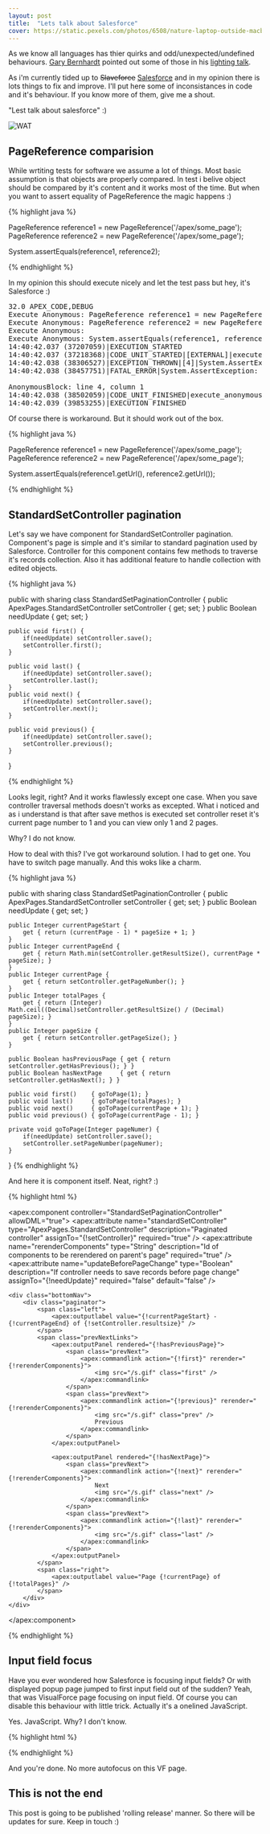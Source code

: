 ```yaml
---
layout: post
title:  "Lets talk about Salesforce"
cover: https://static.pexels.com/photos/6508/nature-laptop-outside-macbook.jpg
---
```


As we know all languages has thier quirks and odd/unexpected/undefined behaviours. [Gary Bernhardt][gary-bernhardt] pointed out some of those in his [lighting talk][jsc-wat].

As i'm currently tided up to <s>Slaveforce</s> [Salesforce][sfdc] and in my opinion there is lots things to fix and improve. I'll put here some of inconsistances in code and it's behaviour. If you know more of them, give me a shout.

"Lest talk about salesforce" :)

<!-- more -->

![WAT](/assets/wat.png)

## PageReference comparision

While wrtiting tests for software we assume a lot of things. Most basic assumption is that objects are properly compared. In test i belive object should be compared by it's content and it works most of the time. But when you want to assert equality of PageReference the magic happens :)

{% highlight java %}

PageReference reference1 = new PageReference('/apex/some_page');
PageReference reference2 = new PageReference('/apex/some_page');

System.assertEquals(reference1, reference2);

{% endhighlight %}

In my opinion this should execute nicely and let the test pass but hey, it's Salesforce :)

<pre>
32.0 APEX_CODE,DEBUG
Execute Anonymous: PageReference reference1 = new PageReference('/apex/some_page');
Execute Anonymous: PageReference reference2 = new PageReference('/apex/some_page');
Execute Anonymous:
Execute Anonymous: System.assertEquals(reference1, reference2);
14:40:42.037 (37207059)|EXECUTION_STARTED
14:40:42.037 (37218368)|CODE_UNIT_STARTED|[EXTERNAL]|execute_anonymous_apex
14:40:42.038 (38306527)|EXCEPTION_THROWN|[4]|System.AssertException: Assertion Failed: Expected: System.PageReference[/apex/some_page], Actual: System.PageReference[/apex/some_page]
14:40:42.038 (38457751)|FATAL_ERROR|System.AssertException: Assertion Failed: Expected: System.PageReference[/apex/some_page], Actual: System.PageReference[/apex/some_page]

AnonymousBlock: line 4, column 1
14:40:42.038 (38502059)|CODE_UNIT_FINISHED|execute_anonymous_apex
14:40:42.039 (39853255)|EXECUTION_FINISHED
</pre>

Of course there is workaround. But it should work out of the box.

{% highlight java %}

PageReference reference1 = new PageReference('/apex/some_page');
PageReference reference2 = new PageReference('/apex/some_page');

System.assertEquals(reference1.getUrl(), reference2.getUrl());

{% endhighlight %}

## StandardSetController pagination

Let's say we have component for StandardSetController pagination. Component's page is simple and it's similar to standard pagination used by Salesforce. Controller for this component contains few methods to traverse it's records collection. Also it has additional feature to handle collection with edited objects.

{% highlight java %}

public with sharing class StandardSetPaginationController {
    public ApexPages.StandardSetController setController { get; set; }
    public Boolean needUpdate { get; set; }

    public void first() {
        if(needUpdate) setController.save();
        setController.first();
    }

    public void last() {
        if(needUpdate) setController.save();
        setController.last();
    }
    public void next() {
        if(needUpdate) setController.save();
        setController.next();
    }

    public void previous() {
        if(needUpdate) setController.save();
        setController.previous();
    }
}

{% endhighlight %}

Looks legit, right? And it works flawlessly except one case. When you save controller traversal methods doesn't works as excepted. What i noticed and as i understand is that after save methos is executed set controller reset it's current page number to 1 and you can view only 1 and 2 pages.

Why? I do not know.

How to deal with this? I've got workaround solution. I had to get one. You have to switch page manually. And this woks like a charm.

{% highlight java %}

public with sharing class StandardSetPaginationController {
    public ApexPages.StandardSetController setController { get; set; }
    public Boolean needUpdate { get; set; }

    public Integer currentPageStart {
        get { return (currentPage - 1) * pageSize + 1; }
    }
    public Integer currentPageEnd {
        get { return Math.min(setController.getResultSize(), currentPage * pageSize); }
    }
    public Integer currentPage {
        get { return setController.getPageNumber(); }
    }
    public Integer totalPages {
        get { return (Integer) Math.ceil((Decimal)setController.getResultSize() / (Decimal) pageSize); }
    }
    public Integer pageSize {
        get { return setController.getPageSize(); }
    }

    public Boolean hasPreviousPage { get { return setController.getHasPrevious(); } }
    public Boolean hasNextPage     { get { return setController.getHasNext(); } }

    public void first()    { goToPage(1); }
    public void last()     { goToPage(totalPages); }
    public void next()     { goToPage(currentPage + 1); }
    public void previous() { goToPage(currentPage - 1); }

    private void goToPage(Integer pageNumer) {
        if(needUpdate) setController.save();
        setController.setPageNumber(pageNumer);
    }
}
{% endhighlight %}

And here it is component itself. Neat, right? :)

{% highlight html %}

<apex:component controller="StandardSetPaginationController" allowDML="true">
    <apex:attribute name="standardSetController" type="ApexPages.StandardSetController"
        description="Paginated controller"
        assignTo="{!setController}" required="true"
    />
    <apex:attribute name="rerenderComponents" type="String"
        description="Id of components to be rerendered on parent's page"
        required="true"
    />
    <apex:attribute name="updateBeforePageChange" type="Boolean"
        description="If controller needs to save records before page change"
        assignTo="{!needUpdate}" required="false" default="false"
    />

    <div class="bottomNav">
        <div class="paginator">
            <span class="left">
                <apex:outputlabel value="{!currentPageStart} - {!currentPageEnd} of {!setController.resultsize}" />
            </span>
            <span class="prevNextLinks">
                <apex:outputPanel rendered="{!hasPreviousPage}">
                    <span class="prevNext">
                        <apex:commandlink action="{!first}" rerender="{!rerenderComponents}">
                            <img src="/s.gif" class="first" />
                        </apex:commandlink>
                    </span>
                    <span class="prevNext">
                        <apex:commandlink action="{!previous}" rerender="{!rerenderComponents}">
                            <img src="/s.gif" class="prev" />
                            Previous
                        </apex:commandlink>
                    </span>
                </apex:outputPanel>

                <apex:outputPanel rendered="{!hasNextPage}">
                    <span class="prevNext">
                        <apex:commandlink action="{!next}" rerender="{!rerenderComponents}">
                            Next
                            <img src="/s.gif" class="next" />
                        </apex:commandlink>
                    </span>
                    <span class="prevNext">
                        <apex:commandlink action="{!last}" rerender="{!rerenderComponents}">
                            <img src="/s.gif" class="last" />
                        </apex:commandlink>
                    </span>
                </apex:outputPanel>
            </span>
            <span class="right">
                <apex:outputlabel value="Page {!currentPage} of {!totalPages}" />
            </span>
        </div>
    </div>
</apex:component>

{% endhighlight %}

## Input field focus

Have you ever wondered how Salesforce is focusing input fields? Or with displayed popup page jumped to first input field out of the sudden? Yeah, that was VisualForce page focusing on input field. Of course you can disable this behaviour with little trick. Actually it's a onelined JavaScript.

Yes. JavaScript. Why? I don't know.

{% highlight html %}

<script>
    function setFocusOnLoad () { }
</script>

{% endhighlight %}

And you're done. No more autofocus on this VF page.

## This is not the end

This post is going to be published 'rolling release' manner. So there will be updates for sure. Keep in touch :)

[gary-bernhardt]:https://twitter.com/GaryBernhardt
[jsc-wat]:https://www.destroyallsoftware.com/talks/wat
[sfdc]:http://www.salesforce.com/
